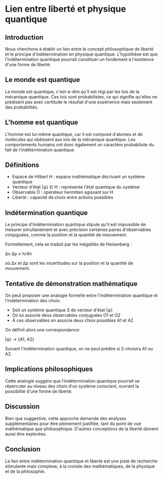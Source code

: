 # Lien entre liberté et physique quantique

## Introduction

Nous cherchons à établir un lien entre le concept philosophique de liberté et le principe d'indétermination en physique quantique. L'hypothèse est que l'indétermination quantique pourrait constituer un fondement à l'existence d'une forme de liberté.

## Le monde est quantique 

Le monde est quantique, c'est-à-dire qu'il est régi par les lois de la mécanique quantique. Ces lois sont probabilistes, ce qui signifie qu'elles ne prédisent pas avec certitude le résultat d'une expérience mais seulement des probabilités. 

## L'homme est quantique

L'homme est lui-même quantique, car il est composé d'atomes et de molécules qui obéissent aux lois de la mécanique quantique. Les comportements humains ont donc également un caractère probabiliste du fait de l'indétermination quantique.

## Définitions

- Espace de Hilbert H : espace mathématique décrivant un système quantique
- Vecteur d'état |ψ⟩ ∈ H : représente l'état quantique du système
- Observable Ô : opérateur hermitien agissant sur H
- Liberté : capacité de choix entre actions possibles  

## Indétermination quantique

Le principe d'indétermination quantique stipule qu'il est impossible de mesurer simultanément et avec précision certaines paires d'observables conjuguées, comme la position et la quantité de mouvement. 

Formellement, cela se traduit par les inégalités de Heisenberg :

Δx Δp ≥ h/4π

où Δx et Δp sont les incertitudes sur la position et la quantité de mouvement.

## Tentative de démonstration mathématique

On peut proposer une analogie formelle entre l'indétermination quantique et l'indétermination des choix:

- Soit un système quantique S de vecteur d'état |ψ⟩  
- On lui associe deux observables conjuguées O1 et O2
- À ces observables on associe deux choix possibles A1 et A2

On définit alors une correspondance: 

|ψ⟩ → {A1, A2}

Suivant l'indétermination quantique, on ne peut prédire si S choisira A1 ou A2.

## Implications philosophiques

Cette analogie suggère que l'indétermination quantique pourrait se répercuter au niveau des choix d'un système conscient, ouvrant la possibilité d'une forme de liberté.

## Discussion 

Bien que suggestive, cette approche demande des analyses supplémentaires pour être pleinement justifiée, tant du point de vue mathématique que philosophique. D'autres conceptions de la liberté doivent aussi être explorées.

## Conclusion

Le lien entre indétermination quantique et liberté est une piste de recherche stimulante mais complexe, à la croisée des mathématiques, de la physique et de la philosophie.
